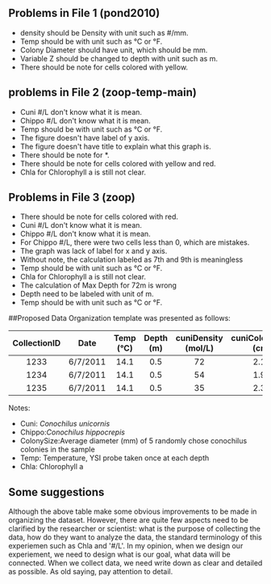 
## Problems in File 1 (pond2010)
* density should be Density with unit such as #/mm.
* Temp should be with unit such as °C or °F.
* Colony Diameter should have unit, which should be mm.
* Variable Z should be changed to depth with unit such as m. 
* There should be note for cells colored with yellow.
## problems in File 2 (zoop-temp-main)
* Cuni #/L don't know what it is mean.
* Chippo #/L don't know what it is mean.
* Temp should be with unit such as °C or °F.
* The figure doesn't have label of y axis.
* The figure doesn't have title to explain what this graph is.
* There should be note for *.
* There should be note for cells colored with yellow and red.
* Chla for Chlorophyll a is still not clear.

## Problems in File 3 (zoop)
* There should be note for cells colored with red.
* Cuni #/L don't know what it is mean.
* Chippo #/L don't know what it is mean.
* For Chippo #/L, there were two cells less than 0, which are mistakes.
* The graph was lack of label for x and y axis.
* Without note, the calculation labeled as 7th and 9th is meaningless
* Temp should be with unit such as °C or °F.
* Chla for Chlorophyll a is still not clear.
* The calculation of Max Depth for 72m is wrong
* Depth need to be labeled with unit of m.
* Temp should be with unit such as °C or °F.


##Proposed Data Organization template was presented as follows:

|CollectionID|Date|Temp (°C)|Depth (m)| cuniDensity (mol/L)|cuniColonySize (cm)|chippoDensity (mol/l)|chippoColonySize(mm)|Chla (?)|
|:-------------:|:--------:|:---------:|:---------:|:---------:|:---------:|:---------:|:---------:|:---------:|
|1233|6/7/2011|14.1|0.5|72 |2.12|45|2.56|3.1|
|1234|6/7/2011|14.1|0.5|54 |1.98|56|2.68|3.4|
|1235|6/7/2011|14.1|0.5|35 |2.34|34|2.11|3.2|

Notes:
* Cuni:	_Conochilus unicornis_	
* Chippo:_Conochilus hippocrepis_	
* ColonySize:Average diameter (mm) of 5 randomly chose conochilus colonies in the sample 	
* Temp:	Temperature, YSI probe taken once at each depth
* Chla: Chlorophyll a	

## Some suggestions
Although the above table make some obvious improvements to be made in organizing the dataset.  However, there are quite few aspects need to be clarified by the researcher or scientist: what is the purpose of collecting the data, how do they want to analyze the data, the standard terminology of this  experiemen such as Chla and '#/L'.
In my opinion, when we design our experiement, we need to design what is our goal, what data will be connected. When we collect data, we need write down as clear and detailed as possible. As old saying, pay attention to detail.


				
			
				
